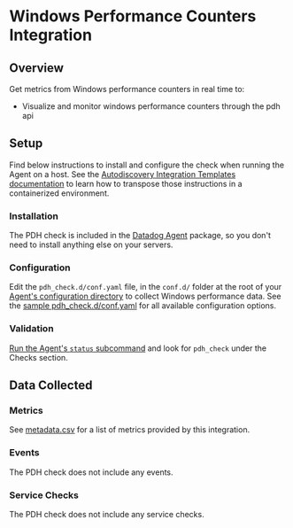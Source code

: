 # Windows Performance Counters Integration

## Overview

Get metrics from Windows performance counters in real time to:

* Visualize and monitor windows performance counters through the pdh api

## Setup

Find below instructions to install and configure the check when running the Agent on a host. See the [Autodiscovery Integration Templates documentation][1] to learn how to transpose those instructions in a containerized environment.

### Installation

The PDH check is included in the [Datadog Agent][2] package, so you don't need to install anything else on your servers.

### Configuration

Edit the `pdh_check.d/conf.yaml` file, in the `conf.d/` folder at the root of your [Agent's configuration directory][3] to collect Windows performance data. See the [sample pdh_check.d/conf.yaml][4] for all available configuration options.

### Validation

[Run the Agent's `status` subcommand][5] and look for `pdh_check` under the Checks section.

## Data Collected
### Metrics
See [metadata.csv][6] for a list of metrics provided by this integration.

### Events
The PDH check does not include any events.

### Service Checks
The PDH check does not include any service checks.


[1]: https://docs.datadoghq.com/agent/autodiscovery/integrations
[2]: https://app.datadoghq.com/account/settings#agent
[3]: https://docs.datadoghq.com/agent/guide/agent-configuration-files/?tab=agentv6#agent-configuration-directory
[4]: https://github.com/DataDog/integrations-core/blob/master/pdh_check/datadog_checks/pdh_check/data/conf.yaml.example
[5]: https://docs.datadoghq.com/agent/guide/agent-commands/?tab=agentv6#agent-status-and-information
[6]: https://github.com/DataDog/integrations-core/blob/master/pdh_check/metadata.csv
